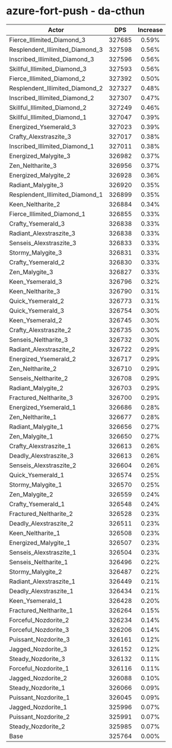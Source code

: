 # azure-fort-push - da-cthun
| Actor | DPS | Increase |
|---|:---:|:---:|
|Fierce_Illimited_Diamond_3|327685|0.59%|
|Resplendent_Illimited_Diamond_3|327598|0.56%|
|Inscribed_Illimited_Diamond_3|327596|0.56%|
|Skillful_Illimited_Diamond_3|327593|0.56%|
|Fierce_Illimited_Diamond_2|327392|0.50%|
|Resplendent_Illimited_Diamond_2|327327|0.48%|
|Inscribed_Illimited_Diamond_2|327307|0.47%|
|Skillful_Illimited_Diamond_2|327249|0.46%|
|Skillful_Illimited_Diamond_1|327047|0.39%|
|Energized_Ysemerald_3|327023|0.39%|
|Crafty_Alexstraszite_3|327017|0.38%|
|Inscribed_Illimited_Diamond_1|327011|0.38%|
|Energized_Malygite_3|326982|0.37%|
|Zen_Neltharite_3|326956|0.37%|
|Energized_Malygite_2|326928|0.36%|
|Radiant_Malygite_3|326920|0.35%|
|Resplendent_Illimited_Diamond_1|326899|0.35%|
|Keen_Neltharite_2|326884|0.34%|
|Fierce_Illimited_Diamond_1|326855|0.33%|
|Crafty_Ysemerald_3|326838|0.33%|
|Radiant_Alexstraszite_3|326838|0.33%|
|Senseis_Alexstraszite_3|326833|0.33%|
|Stormy_Malygite_3|326831|0.33%|
|Crafty_Ysemerald_2|326830|0.33%|
|Zen_Malygite_3|326827|0.33%|
|Keen_Ysemerald_3|326796|0.32%|
|Keen_Neltharite_3|326790|0.31%|
|Quick_Ysemerald_2|326773|0.31%|
|Quick_Ysemerald_3|326754|0.30%|
|Keen_Ysemerald_2|326745|0.30%|
|Crafty_Alexstraszite_2|326735|0.30%|
|Senseis_Neltharite_3|326732|0.30%|
|Radiant_Alexstraszite_2|326722|0.29%|
|Energized_Ysemerald_2|326717|0.29%|
|Zen_Neltharite_2|326710|0.29%|
|Senseis_Neltharite_2|326708|0.29%|
|Radiant_Malygite_2|326703|0.29%|
|Fractured_Neltharite_3|326700|0.29%|
|Energized_Ysemerald_1|326686|0.28%|
|Zen_Neltharite_1|326677|0.28%|
|Radiant_Malygite_1|326656|0.27%|
|Zen_Malygite_1|326650|0.27%|
|Crafty_Alexstraszite_1|326613|0.26%|
|Deadly_Alexstraszite_3|326613|0.26%|
|Senseis_Alexstraszite_2|326604|0.26%|
|Quick_Ysemerald_1|326574|0.25%|
|Stormy_Malygite_1|326570|0.25%|
|Zen_Malygite_2|326559|0.24%|
|Crafty_Ysemerald_1|326548|0.24%|
|Fractured_Neltharite_2|326528|0.23%|
|Deadly_Alexstraszite_2|326511|0.23%|
|Keen_Neltharite_1|326508|0.23%|
|Energized_Malygite_1|326507|0.23%|
|Senseis_Alexstraszite_1|326504|0.23%|
|Senseis_Neltharite_1|326496|0.22%|
|Stormy_Malygite_2|326487|0.22%|
|Radiant_Alexstraszite_1|326449|0.21%|
|Deadly_Alexstraszite_1|326434|0.21%|
|Keen_Ysemerald_1|326428|0.20%|
|Fractured_Neltharite_1|326264|0.15%|
|Forceful_Nozdorite_2|326234|0.14%|
|Forceful_Nozdorite_3|326206|0.14%|
|Puissant_Nozdorite_3|326161|0.12%|
|Jagged_Nozdorite_3|326152|0.12%|
|Steady_Nozdorite_3|326132|0.11%|
|Forceful_Nozdorite_1|326116|0.11%|
|Jagged_Nozdorite_2|326088|0.10%|
|Steady_Nozdorite_1|326066|0.09%|
|Puissant_Nozdorite_1|326045|0.09%|
|Jagged_Nozdorite_1|325996|0.07%|
|Puissant_Nozdorite_2|325991|0.07%|
|Steady_Nozdorite_2|325985|0.07%|
|Base|325764|0.00%|

